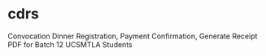 # cdrs
Convocation Dinner Registration, Payment Confirmation, Generate Receipt PDF for Batch 12 UCSMTLA Students
